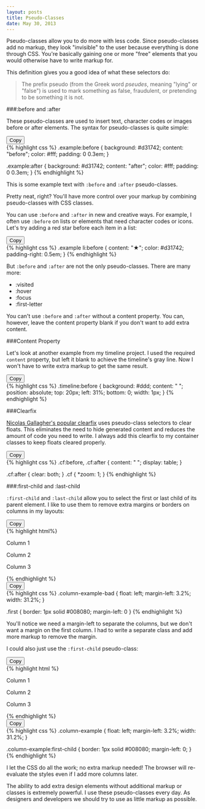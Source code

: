 ```yaml
---
layout: posts
title: Pseudo-Classes
date: May 30, 2013
---
```


Pseudo-classes allow you to do more with less code. Since pseudo-classes add no markup, they look "invisible" to the user because everything is done through CSS. You're basically gaining one or more "free" elements that you would otherwise have to write markup for.

This definition gives you a good idea of what these selectors do:

>The prefix pseudo (from the Greek word <em>pseudes</em>, meaning "lying" or "false") is used to mark something as false, fraudulent, or pretending to be something it is not.

###:before and :after

These pseudo-classes are used to insert text, character codes or images before or after elements. The syntax for pseudo-classes is quite simple:

<div class="example css">
<button class="copy-button">Copy</button>
<div class="copy-area">
{% highlight css %}
.example:before {
  background: #d31742;
  content: "before";
  color: #fff;
  padding: 0 0.3em;
}

.example:after {
  background: #d31742;
  content: "after";
  color: #fff;
  padding: 0 0.3em;
}
{% endhighlight %}
</div>
</div>

This is some example text with `:before` and `:after` pseudo-classes.

Pretty neat, right? You'll have more control over your markup by combining pseudo-classes with CSS classes.

You can use `:before` and `:after` in new and creative ways. For example, I often use `:before` on lists or elements that need character codes or icons. Let's try adding a red star before each item in a list:

<div class="example css">
<button class="copy-button">Copy</button>
<div class="copy-area">
{% highlight css %}
.example li:before {
  content: "★";
  color: #d31742;
  padding-right: 0.5em;
}
{% endhighlight %}
</div>
</div>

But `:before` and `:after` are not the only pseudo-classes. There are many more:

* :visited
* :hover
* :focus
* :first-letter

You can't use `:before` and `:after` without a content property. You can, however, leave the content property blank if you don't want to add extra content.

###Content Property

Let's look at another example from my timeline project. I used the required `content` property, but left it blank to achieve the timeline's gray line. Now I won't have to write extra markup to get the same result.

<div class="example css">
<button class="copy-button">Copy</button>
<div class="copy-area">
{% highlight css %}
.timeline:before {
  background: #ddd;
  content: " ";
  position: absolute;
  top: 20px;
  left: 31%;
  bottom: 0;
  width: 1px;
}
{% endhighlight %}
</div>
</div>

###Clearfix

<a href="http://nicolasgallagher.com/micro-clearfix-hack/" target="_blank">Nicolas Gallagher's popular clearfix</a> uses pseudo-class selectors to clear floats. This eliminates the need to hide generated content and reduces the amount of code you need to write. I always add this clearfix to my container classes to keep floats cleared properly.

<div class="example css">
<button class="copy-button">Copy</button>
<div class="copy-area">
{% highlight css %}
.cf:before,
.cf:after {
  content: " ";
  display: table;
}

.cf:after { clear: both; }
.cf { *zoom: 1; }
{% endhighlight %}
</div>
</div>

###:first-child and :last-child

`:first-child` and `:last-child` allow you to select the first or last child of its parent element. I like to use them to remove extra margins or borders on columns in my layouts:

<div class="example html">
<button class="copy-button">Copy</button>
<div class="copy-area">
{% highlight html%}
<div class="row">
  <div class="column-example-bad first">
    <p>Column 1</p>
  </div>

  <div class="column-example-bad">
    <p>Column 2</p>
  </div>

  <div class="column-example-bad">
    <p>Column 3</p>
  </div>
</div>
{% endhighlight %}
</div>
</div>

<div class="example css">
<button class="copy-button">Copy</button>
<div class="copy-area">
{% highlight css %}
.column-example-bad {
  float: left;
  margin-left: 3.2%;
  width: 31.2%;
}

.first {
  border: 1px solid #008080;
  margin-left: 0
}
{% endhighlight %}
</div>
</div>

You'll notice we need a margin-left to separate the columns, but we don't want a margin on the first column. I had to write a separate class and add more markup to remove the margin.

I could also just use the `:first-child` pseudo-class:

<div class="example html">
<button class="copy-button">Copy</button>
<div class="copy-area">
{% highlight html %}
<div class="row">
  <div class="column-example">
    <p>Column 1</p>
  </div>

  <div class="column-example">
    <p>Column 2</p>
  </div>

  <div class="column-example">
    <p>Column 3</p>
  </div>
</div>
{% endhighlight %}
</div>
</div>

<div class="example css">
<button class="copy-button">Copy</button>
<div class="copy-area">
{% highlight css %}
.column-example {
  float: left;
  margin-left: 3.2%;
  width: 31.2%;
}

.column-example:first-child {
  border: 1px solid #008080;
  margin-left: 0;
}
{% endhighlight %}
</div>
</div>

I let the CSS do all the work; no extra markup needed! The browser will re-evaluate the styles even if I add more columns later.

The ability to add extra design elements without additional markup or classes is extremely powerful. I use these pseudo-classes every day. As designers and developers we should try to use as little markup as possible.
